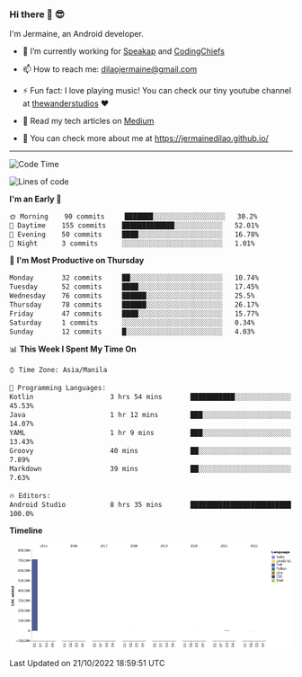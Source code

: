 ### Hi there 👋 😎
I'm Jermaine, an Android developer.

- 🔭 I’m currently working for [Speakap](https://www.speakap.com/) and [CodingChiefs](https://codingchiefs.com/en/)

- 📫 How to reach me: dilaojermaine@gmail.com

- ⚡ Fun fact: I love playing music! You can check our tiny youtube channel at [thewanderstudios](https://www.youtube.com/thewanderstudios) ♥️

- 📖 Read my tech articles on [Medium](https://jermainedilao.medium.com/)

- 👀 You can check more about me at https://jermainedilao.github.io/

<!--
**jermainedilao/jermainedilao** is a ✨ _special_ ✨ repository because its `README.md` (this file) appears on your GitHub profile.

Here are some ideas to get you started:

- 🔭 I’m currently working on ...
- 🌱 I’m currently learning ...
- 👯 I’m looking to collaborate on ...
- 🤔 I’m looking for help with ...
- 💬 Ask me about ...
- 📫 How to reach me: ...
- 😄 Pronouns: ...
- ⚡ Fun fact: ...
-->

-------

<!--START_SECTION:waka-->
![Code Time](http://img.shields.io/badge/Code%20Time-52%20hrs%2052%20mins-blue)

![Lines of code](https://img.shields.io/badge/From%20Hello%20World%20I%27ve%20Written-723%20Thousand%20lines%20of%20code-blue)

**I'm an Early 🐤** 

```text
🌞 Morning    90 commits     ███████░░░░░░░░░░░░░░░░░░   30.2% 
🌆 Daytime    155 commits    █████████████░░░░░░░░░░░░   52.01% 
🌃 Evening    50 commits     ████░░░░░░░░░░░░░░░░░░░░░   16.78% 
🌙 Night      3 commits      ░░░░░░░░░░░░░░░░░░░░░░░░░   1.01%

```
📅 **I'm Most Productive on Thursday** 

```text
Monday       32 commits     ██░░░░░░░░░░░░░░░░░░░░░░░   10.74% 
Tuesday      52 commits     ████░░░░░░░░░░░░░░░░░░░░░   17.45% 
Wednesday    76 commits     ██████░░░░░░░░░░░░░░░░░░░   25.5% 
Thursday     78 commits     ██████░░░░░░░░░░░░░░░░░░░   26.17% 
Friday       47 commits     ████░░░░░░░░░░░░░░░░░░░░░   15.77% 
Saturday     1 commits      ░░░░░░░░░░░░░░░░░░░░░░░░░   0.34% 
Sunday       12 commits     █░░░░░░░░░░░░░░░░░░░░░░░░   4.03%

```


📊 **This Week I Spent My Time On** 

```text
⌚︎ Time Zone: Asia/Manila

💬 Programming Languages: 
Kotlin                   3 hrs 54 mins       ███████████░░░░░░░░░░░░░░   45.53% 
Java                     1 hr 12 mins        ███░░░░░░░░░░░░░░░░░░░░░░   14.07% 
YAML                     1 hr 9 mins         ███░░░░░░░░░░░░░░░░░░░░░░   13.43% 
Groovy                   40 mins             ██░░░░░░░░░░░░░░░░░░░░░░░   7.89% 
Markdown                 39 mins             ██░░░░░░░░░░░░░░░░░░░░░░░   7.63%

🔥 Editors: 
Android Studio           8 hrs 35 mins       █████████████████████████   100.0%

```

**Timeline**

![Chart not found](https://raw.githubusercontent.com/jermainedilao/jermainedilao/main/charts/bar_graph.png) 


 Last Updated on 21/10/2022 18:59:51 UTC
<!--END_SECTION:waka-->
